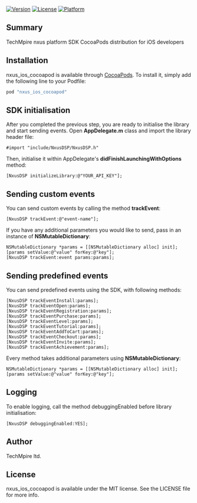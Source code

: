 [![Version](https://img.shields.io/cocoapods/v/nxus_ios_cocoapod.svg?style=flat)](http://cocoapods.org/pods/nxus_ios_cocoapod)
[![License](https://img.shields.io/cocoapods/l/nxus_ios_cocoapod.svg?style=flat)](http://cocoapods.org/pods/nxus_ios_cocoapod)
[![Platform](https://img.shields.io/cocoapods/p/nxus_ios_cocoapod.svg?style=flat)](http://cocoapods.org/pods/nxus_ios_cocoapod)

## Summary
TechMpire nxus platform SDK CocoaPods distribution for iOS developers

## Installation

nxus_ios_cocoapod is available through [CocoaPods](http://cocoapods.org). To install
it, simply add the following line to your Podfile:

```ruby
pod "nxus_ios_cocoapod"
```

## SDK initialisation
After you completed the previous step, you are ready to initialise the library and start sending events.
Open <b>AppDelegate.m</b> class and import the library header file:
```
#import "include/NxusDSP/NxusDSP.h"
```

Then, initialise it within AppDelegate's <b>didFinishLaunchingWithOptions</b> method:
```
[NxusDSP initializeLibrary:@"YOUR_API_KEY"];
```

## Sending custom events
You can send custom events by calling the method <b>trackEvent</b>:
```
[NxusDSP trackEvent:@"event-name"];
```

If you have any additional parameters you would like to send, pass in an instance of <b>NSMutableDictionary</b>:
```
NSMutableDictionary *params = [[NSMutableDictionary alloc] init];
[params setValue:@"value" forKey:@"key"];
[NxusDSP trackEvent:event params:params];
```

## Sending predefined events
You can send predefined events using the SDK, with following methods:
```
[NxusDSP trackEventInstall:params];
[NxusDSP trackEventOpen:params];
[NxusDSP trackEventRegistration:params];
[NxusDSP trackEventPurchase:params];
[NxusDSP trackEventLevel:params];
[NxusDSP trackEventTutorial:params];
[NxusDSP trackEventAddToCart:params];
[NxusDSP trackEventCheckout:params];
[NxusDSP trackEventInvite:params];
[NxusDSP trackEventAchievement:params];
```
Every method takes additional parameters using <b>NSMutableDictionary</b>:
```
NSMutableDictionary *params = [[NSMutableDictionary alloc] init];
[params setValue:@"value" forKey:@"key"];
```

## Logging
To enable logging, call the method debuggingEnabled before library initialisation:
```
[NxusDSP debuggingEnabled:YES];
```

## Author

TechMpire ltd.

## License

nxus_ios_cocoapod is available under the MIT license. See the LICENSE file for more info.
